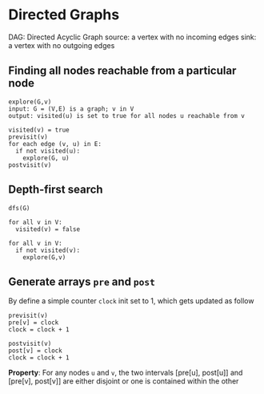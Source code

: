 # Directed Graphs

DAG: Directed Acyclic Graph
source: a vertex with no incoming edges
sink: a vertex with no outgoing edges

## Finding all nodes reachable from a particular node

```
explore(G,v)
input: G = (V,E) is a graph; v in V
output: visited(u) is set to true for all nodes u reachable from v

visited(v) = true
previsit(v)
for each edge (v, u) in E:
  if not visited(u):
    explore(G, u)
postvisit(v)
```

## Depth-first search

```
dfs(G)

for all v in V:
  visited(v) = false

for all v in V:
  if not visited(v):
    explore(G,v)
```

## Generate arrays `pre` and `post`

By define a simple counter `clock` init set to 1, which gets updated as follow

```
previsit(v)
pre[v] = clock
clock = clock + 1
```

```
postvisit(v)
post[v] = clock
clock = clock + 1
```

**Property**: For any nodes `u` and `v`, the two intervals [pre[u], post[u]] and [pre[v], post[v]] are either disjoint or one is contained within the other
